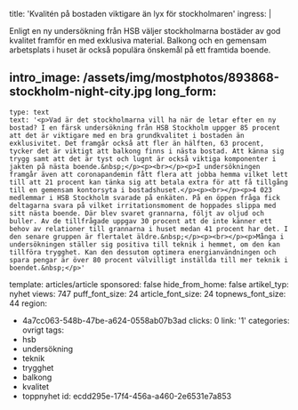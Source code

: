title: 'Kvalitén på bostaden viktigare än lyx för stockholmaren'
ingress: |
  <p>Enligt en ny undersökning från HSB väljer stockholmarna bostäder av god kvalitet framför en med exklusiva material. Balkong och en gemensam arbetsplats i huset är också populära önskemål på ett framtida boende.
  </p>
  
intro_image: /assets/img/mostphotos/893868-stockholm-night-city.jpg
long_form:
  -
    type: text
    text: '<p>Vad är det stockholmarna vill ha när de letar efter en ny bostad? I en färsk undersökning från HSB Stockholm uppger 85 procent att det är viktigare med en bra grundkvalitet i bostaden än exklusivitet. Det framgår också att fler än hälften, 63 procent, tycker det är viktigt att balkong finns i nästa bostad. Att känna sig trygg samt att det är tyst och lugnt är också viktiga komponenter i jakten på nästa boende.&nbsp;</p><p><br></p><p>I undersökningen framgår även att coronapandemin fått flera att jobba hemma vilket lett till att 21 procent kan tänka sig att betala extra för att få tillgång till en gemensam kontorsyta i bostadshuset.</p><p><br></p><p>4 023 medlemmar i HSB Stockholm svarade på enkäten. På en öppen fråga fick deltagarna svara på vilket irritationsmoment de hoppades slippa med sitt nästa boende. Där blev svaret grannarna, följt av oljud och buller. Av de tillfrågade uppgav 30 procent att de inte känner ett behov av relationer till grannarna i huset medan 41 procent har det. I den senare gruppen är flertalet äldre.&nbsp;</p><p><br></p><p>Många i undersökningen ställer sig positiva till teknik i hemmet, om den kan tillföra trygghet. Kan den dessutom optimera energianvändningen och spara pengar är över 80 procent välvilligt inställda till mer teknik i boendet.&nbsp;</p>'
template: articles/article
sponsored: false
hide_from_home: false
artikel_typ: nyhet
views: 747
puff_font_size: 24
article_font_size: 24
topnews_font_size: 44
region:
  - 4a7cc063-548b-47be-a624-0558ab07b3ad
clicks: 0
link: '1'
categories: ovrigt
tags:
  - hsb
  - undersökning
  - teknik
  - trygghet
  - balkong
  - kvalitet
  - toppnyhet
id: ecdd295e-17f4-456a-a460-2e6531e7a853
